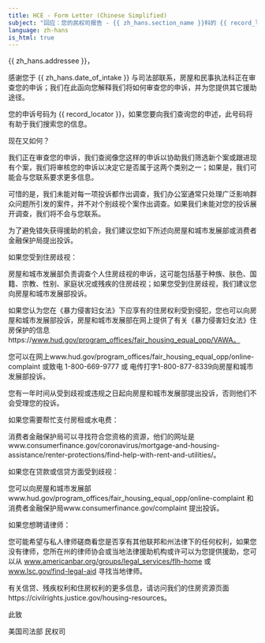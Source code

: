 ```yaml
---
title: HCE - Form Letter (Chinese Simplified)
subject: "回应：您的民权司报告 - {{ zh_hans.section_name }}科的 {{ record_locator }}"
language: zh-hans
is_html: true
---
```

{{ zh_hans.addressee }}， 

感谢您于 {{ zh_hans.date_of_intake }} 与司法部联系，房屋和民事执法科正在审查您的申诉；我们在此函向您解释我们将如何审查您的申诉，并为您提供其它援助途径。

您的申诉号码为 {{ record_locator }}，如果您要向我们查询您的申述，此号码将有助于我们搜索您的信息。 

现在又如何？

我们正在审查您的申诉，我们查阅像您这样的申诉以协助我们筛选新个案或跟进现有个案，我们将审核您的申诉以决定它是否属于这两个类别之一；如果是，我们可能会与您联系要求更多信息。

可惜的是，我们未能对每一项投诉都作出调查，我们办公室通常只处理广泛影响群众问题所引发的案件，并不对个别歧视个案作出调查。如果我们未能对您的投诉展开调查，我们将不会与您联系。

为了避免错失获得援助的机会，我们建议您如下所述向房屋和城市发展部或消费者金融保护局提出投诉。

如果您受到住房歧视：

房屋和城市发展部负责调查个人住房歧视的申诉，这可能包括基于种族、肤色、国籍、宗教、性别、家庭状况或残疾的住房歧视；如果您受到住房歧视，我们建议您向房屋和城市发展部投诉。

如果您认为您在《暴力侵害妇女法》下应享有的住房权利受到侵犯，您也可以向房屋和城市发展部投诉，房屋和城市发展部在网上提供了有关《暴力侵害妇女法》住房保护的信息https://www.hud.gov/program_offices/fair_housing_equal_opp/VAWA。

您可以在网上www.hud.gov/program_offices/fair_housing_equal_opp/online-complaint 或致电 1-800-669-9777 或 电传打字1-800-877-8339向房屋和城市发展部投诉。 

您有一年时间从受到歧视或违规之日起向房屋和城市发展部提出投诉，否则他们不会受理您的投诉。

如果您需要帮忙支付房租或水电费：

消费者金融保护局可以寻找符合您资格的资源，他们的网址是www.consumerfinance.gov/coronavirus/mortgage-and-housing-assistance/renter-protections/find-help-with-rent-and-utilities/。

如果您在贷款或信贷方面受到歧视：

您可以向房屋和城市发展部www.hud.gov/program_offices/fair_housing_equal_opp/online-complaint 和消费者金融保护局www.consumerfinance.gov/complaint 提出投诉。

如果您想聘请律师：

您可能希望与私人律师磋商看您是否享有其他联邦和州法律下的任何权利，如果您没有律师，您所在州的律师协会或当地法律援助机构或许可以为您提供援助，您可以从 www.americanbar.org/groups/legal_services/flh-home 或 www.lsc.gov/find-legal-aid 寻找当地律师。

有关信贷、残疾权利和住房权利的更多信息，请访问我们的住房资源页面https://civilrights.justice.gov/housing-resources。


此致

美国司法部
民权司

